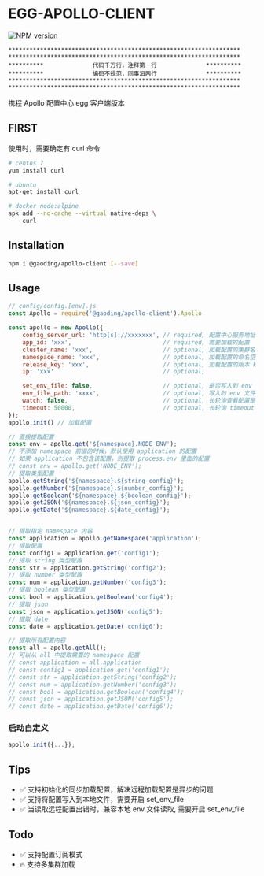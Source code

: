 # EGG-APOLLO-CLIENT
[![NPM version][npm-image]][npm-url]

[npm-image]: https://img.shields.io/npm/v/@gaoding/apollo-client.svg?style=flat-square
[npm-url]: https://npmjs.org/package/@gaoding/apollo-client

    ******************************************************************
    ******************************************************************
    **********              代码千万行，注释第一行              **********
    **********              编码不规范，同事泪两行              **********
    ******************************************************************
    ******************************************************************

携程 Apollo 配置中心 egg 客户端版本

## FIRST
使用时，需要确定有 curl 命令
```bash
# centos 7
yum install curl

# ubuntu
apt-get install curl

# docker node:alpine
apk add --no-cache --virtual native-deps \
    curl
```

## Installation
```bash
npm i @gaoding/apollo-client [--save]
```

## Usage

```js
// config/config.[env].js
const Apollo = require('@gaoding/apollo-client').Apollo

const apollo = new Apollo({
    config_server_url: 'http[s]://xxxxxxx', // required, 配置中心服务地址
    app_id: 'xxx',                          // required, 需要加载的配置
    cluster_name: 'xxx',                    // optional, 加载配置的集群名称, default: 'default'
    namespace_name: 'xxx',                  // optional, 加载配置的命名空间, default: 'application'
    release_key: 'xxx',                     // optional, 加载配置的版本 key, default: ''
    ip: 'xxx'                               // optional,

    set_env_file: false,                    // optional, 是否写入到 env 文件, default: false
    env_file_path: 'xxxx',                  // optional, 写入的 env 文件路径, default: ${app.baseDir}/.env.apollo
    watch: false,                           // optional, 长轮询查看配置是否更新, default: false
    timeout: 50000,                         // optional, 长轮询 timeout 设置，默认 50000
});
apollo.init() // 加载配置
```

```js
// 直接提取配置
const env = apollo.get('${namespace}.NODE_ENV');
// 不添加 namespace 前缀的时候，默认使用 application 的配置
// 如果 application 不包含该配置，则提取 process.env 里面的配置
// const env = apollo.get('NODE_ENV');
// 提取类型配置
apollo.getString('${namespace}.${string_config}');
apollo.getNumber('${namespace}.${number_config}');
apollo.getBoolean('${namespace}.${boolean_config}');
apollo.getJSON('${namespace}.${json_config}');
apollo.getDate('${namespace}.${date_config}');


// 提取指定 namespace 内容
const application = apollo.getNamespace('application');
// 提取配置
const config1 = application.get('config1');
// 提取 string 类型配置
const str = application.getString('config2');
// 提取 number 类型配置
const num = application.getNumber('config3');
// 提取 boolean 类型配置
const bool = application.getBoolean('config4');
// 提取 json
const json = application.getJSON('config5');
// 提取 date
const date = application.getDate('config6');

// 提取所有配置内容
const all = apollo.getAll();
// 可以从 all 中提取需要的 namespace 配置
// const application = all.application
// const config1 = application.get('config1');
// const str = application.getString('config2');
// const num = application.getNumber('config3');
// const bool = application.getBoolean('config4');
// const json = application.getJSON('config5');
// const date = application.getDate('config6');
```

### 启动自定义
```js
apollo.init({...});
```

## Tips
- ✅ 支持初始化的同步加载配置，解决远程加载配置是异步的问题
- ✅ 支持将配置写入到本地文件，需要开启 set_env_file
- ✅ 当读取远程配置出错时，兼容本地 env 文件读取, 需要开启 set_env_file

## Todo
- ✅ 支持配置订阅模式
- 🔥 支持多集群加载
